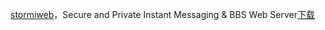 [stormiweb](http://stormiweb.com/)，Secure and Private Instant Messaging & BBS Web Server[下载](https://stormiweb.com/storm_bbs_setup4.1.exe)
